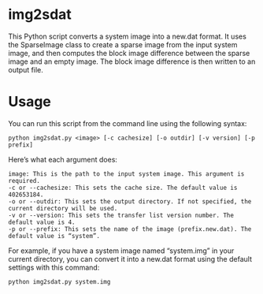 # img2sdat

This Python script converts a system image into a new.dat format. It uses the SparseImage class to create a sparse image from the input system image, and then computes the block image difference between the sparse image and an empty image. The block image difference is then written to an output file.

# Usage

You can run this script from the command line using the following syntax:

    python img2sdat.py <image> [-c cachesize] [-o outdir] [-v version] [-p prefix]

Here’s what each argument does:

    image: This is the path to the input system image. This argument is required.
    -c or --cachesize: This sets the cache size. The default value is 402653184.
    -o or --outdir: This sets the output directory. If not specified, the current directory will be used.
    -v or --version: This sets the transfer list version number. The default value is 4.
    -p or --prefix: This sets the name of the image (prefix.new.dat). The default value is “system”.

For example, if you have a system image named “system.img” in your current directory, you can convert it into a new.dat format using the default settings with this command:

    python img2sdat.py system.img
